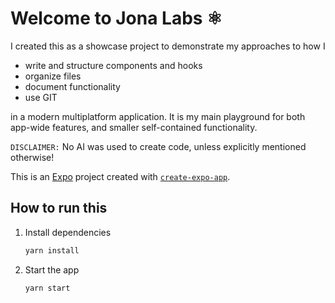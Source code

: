 # Welcome to Jona Labs ⚛️

I created this as a showcase project to demonstrate my approaches to how I

- write and structure components and hooks
- organize files
- document functionality
- use GIT

in a modern multiplatform application. It is my main playground for both app-wide features, and smaller
self-contained functionality.

`DISCLAIMER:` No AI was used to create code, unless explicitly mentioned otherwise!

This is an [Expo](https://expo.dev) project created with [`create-expo-app`](https://www.npmjs.com/package/create-expo-app).

## How to run this

1. Install dependencies

   ```bash
   yarn install
   ```

2. Start the app

   ```bash
   yarn start
   ```
